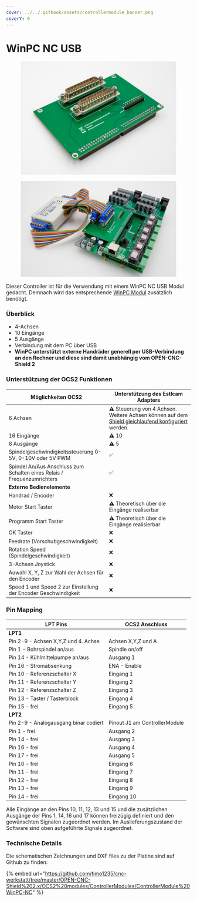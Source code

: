 ```yaml
---
cover: ../../.gitbook/assets/controllermodule_banner.png
coverY: 0
---
```


# WinPC NC USB

<div>

<figure><img src="../../.gitbook/assets/controller winpc-2-1200px.jpg" alt=""><figcaption></figcaption></figure>

 

<figure><img src="../../.gitbook/assets/controller winpc-4-1200px.jpg" alt=""><figcaption></figcaption></figure>

</div>

Dieser Controller ist für die Verwendung mit einem WinPC NC USB Modul gedacht. Demnach wird das entsprechende [WinPC Modul](https://www.lewetz.de/de/sample-sites-2/winpc-nc/winusb) zusätzlich benötigt.

### Überblick

* 4-Achsen
* 10 Eingänge
* 5 Ausgänge
* Verbindung mit dem PC über USB
* **WinPC unterstützt externe Handräder generell per USB-Verbindung an den Rechner und diese sind damit unabhängig vom OPEN-CNC-Shield 2**

### Unterstützung der OCS2 Funktionen <a href="#unterstuetzung-des-ocs2-funktionen" id="unterstuetzung-des-ocs2-funktionen"></a>

<table><thead><tr><th width="313">Möglichkeiten OCS2</th><th width="432">Unterstützung des Estlcam Adapters</th></tr></thead><tbody><tr><td>6 Achsen</td><td><span data-gb-custom-inline data-tag="emoji" data-code="26a0">⚠</span> Steuerung von 4 Achsen. Weitere Achsen können auf dem <a href="../mainboard/anschluesse-jumper.md#achsenkonfiguration">Shield gleichlaufend konfiguriert </a>werden.</td></tr><tr><td>16 Eingänge</td><td><span data-gb-custom-inline data-tag="emoji" data-code="26a0">⚠</span> 10</td></tr><tr><td>8 Ausgänge</td><td><span data-gb-custom-inline data-tag="emoji" data-code="26a0">⚠</span> 5</td></tr><tr><td>Spindelgeschwindigkeitssteuerung 0-5V, 0-10V oder 5V PWM</td><td><span data-gb-custom-inline data-tag="emoji" data-code="2705">✅</span></td></tr><tr><td>Spindel An/Aus Anschluss zum Schalten eines Relais / Frequenzumrichters</td><td><span data-gb-custom-inline data-tag="emoji" data-code="2705">✅</span></td></tr><tr><td><strong>Externe Bedienelemente</strong></td><td></td></tr><tr><td>Handrad / Encoder</td><td><span data-gb-custom-inline data-tag="emoji" data-code="274c">❌</span></td></tr><tr><td>Motor Start Taster</td><td><span data-gb-custom-inline data-tag="emoji" data-code="26a0">⚠</span> Theoretisch über die Eingänge realiserbar</td></tr><tr><td>Programm Start Taster</td><td><span data-gb-custom-inline data-tag="emoji" data-code="26a0">⚠</span> Theoretisch über die Eingänge realisierbar</td></tr><tr><td>OK Taster</td><td><span data-gb-custom-inline data-tag="emoji" data-code="274c">❌</span></td></tr><tr><td>Feedrate (Vorschubgeschwindigkeit)</td><td><span data-gb-custom-inline data-tag="emoji" data-code="274c">❌</span></td></tr><tr><td>Rotation Speed (Spindelgeschwindigkeit)</td><td><span data-gb-custom-inline data-tag="emoji" data-code="274c">❌</span></td></tr><tr><td>3-Achsen Joystick </td><td><span data-gb-custom-inline data-tag="emoji" data-code="274c">❌</span></td></tr><tr><td>Auwahl X, Y, Z zur Wahl der Achsen für den Encoder</td><td><span data-gb-custom-inline data-tag="emoji" data-code="274c">❌</span></td></tr><tr><td>Speed 1 und Speed 2 zur Einstellung der Encoder Geschwindigkeit</td><td><span data-gb-custom-inline data-tag="emoji" data-code="274c">❌</span></td></tr></tbody></table>

### Pin Mapping <a href="#undefined" id="undefined"></a>

| LPT Pins                              | OCS2 Anschluss                |
| ------------------------------------- | ----------------------------- |
| **LPT1**                              |                               |
| Pin 2-9 - Achsen X,Y,Z und 4. Achse   | Achsen X,Y,Z und A            |
| Pin 1 - Bohrspindel an/aus            | Spindle on/off                |
| Pin 14  - Kühlmittelpumpe an/aus      | Ausgang 1                     |
| Pin 16 - Stromabsenkung               | ENA - Enable                  |
| Pin 10 - Referenzschalter X           | Eingang 1                     |
| Pin 11 - Referenzschalter Y           | Eingang 2                     |
| Pin 12 - Referenzschalter Z           | Eingang 3                     |
| Pin 13 - Taster / Tasterblock         | Eingang 4                     |
| Pin 15 - frei                         | Eingang 5                     |
| **LPT2**                              |                               |
| Pin 2-9 - Analogausgang binar codiert | Pinout J1 am ControllerModule |
| Pin 1 - frei                          | Ausgang 2                     |
| Pin 14 - frei                         | Ausgang 3                     |
| Pin 16 - frei                         | Ausgang 4                     |
| Pin 17 - frei                         | Ausgang 5                     |
| Pin 10 - frei                         | Eingang 6                     |
| Pin 11 - frei                         | Eingang 7                     |
| Pin 12 - frei                         | Eingang 8                     |
| Pin 13 - frei                         | Eingang 9                     |
| Pin 14 - frei                         | Eingang 10                    |

Alle Eingänge an den Pins 10, 11, 12, 13 und 15 und die zusätzlichen Ausgänge der Pins  1, 14, 16 und 17 können freizügig definiert und den gewünschten Signalen zugeordnet werden. Im Auslieferungszustand der Software sind oben aufgeführte Signale zugeordnet.

### Technische Details

Die schematischen Zeichnungen und DXF files zu der Platine sind auf Github zu finden:

{% embed url="https://github.com/timo1235/cnc-werkstatt/tree/master/OPEN-CNC-Shield%202.x/OCS2%20modules/ControllerModules/ControllerModule%20WinPC-NC" %}

